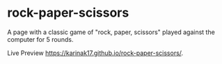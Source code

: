 # rock-paper-scissors

A page with a classic game of "rock, paper, scissors" played against the computer for 5 rounds.

Live Preview https://karinak17.github.io/rock-paper-scissors/.
